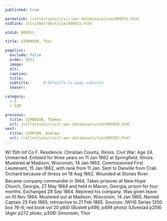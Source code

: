 ```yaml
---
published: true

permalink: /collections/civil-war-database/s/sim/009551.html
oldlink: /CivilWar/db/s/sim/009551.html

oldid: 009551

title: SIMONSON, Thor

pagelist:
  exclude: false
  order: 9551
  image: 
  alt:
  caption:
  title:
  subtitle:      # Defaults to page subtitle
  teaser:

category: 
  - S 
  - SIM

previous:
  title: SIMONSON, Thomas
  url: /collections/civil-war-database/s/sim/009550.html  
next:
  title: SIMPSON, Andrew
  url: /collections/civil-war-database/s/sim/009552.html   
---
```

WI 15th Inf Co F. Residence: Christian County, Illinois. Civil War: Age 24. Unmarried. Enlisted for three years on 11 Jan 1862 at Springfield, Illinois. Mustered at Madison, Wisconsin, 14 Jan 1862. Commissioned First Lieutenant, 15 Jan 1862, with rank from 11 Jan. Sent to Danville from Crab Orchard because of illness on 18 Aug 1862. Wounded at Stone&#146;s River. Became company commander in 1864. Taken prisoner at New Hope Church, Georgia, 27 May 1864 and held in Macon, Georgia, prison for four months. Exchanged 29 Sep 1864. Rejoined his company. Was given leave on 10 Nov 1864. Mustered out at Madison, Wisconsin, 14 Jan 1865. Named Captain 25 Feb 1865, retroactive to 21 Feb 1865. Sources: (WHS Series 1200 box 76-8; red book vol 20 p84) (Buslett p496; p498 photo) (Ulvestad p258) (Ager p272 photo; p306) &#147;Simonsen, Thor&#148;